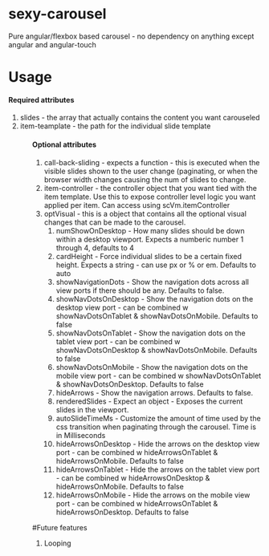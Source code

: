 # sexy-carousel
Pure angular/flexbox based carousel - no dependency on anything except angular and angular-touch

# Usage

<h4>Required attributes</h4>

<ol>
    <li>slides - the array that actually contains the content you want carouseled</li>
    <li>item-teamplate - the path for the individual slide template</li>
<ol>

<h4>Optional attributes</h4>

<ol>
    <li>call-back-sliding - expects a function - this is executed when the visible slides shown to the user change (paginating, or when the browser width changes causing the num of slides to change.</li>
    <li>item-controller - the controller object that you want tied with the item template. Use this to expose controller level logic you want applied per item. Can access using scVm.itemController</li>
    <li>optVisual - this is a object that contains all the optional visual changes that can be made to the carousel.
        <ol>
            <li>numShowOnDesktop - How many slides should be down within a desktop viewport. Expects a numberic number 1 through 4, defaults to 4</li>
            <li>cardHeight - Force individual slides to be a certain fixed height. Expects a string - can use px or % or em. Defaults to auto</li>
            <li>showNavigationDots - Show the navigation dots across all view ports if there should be any. Defaults to false.</li>
            <li>showNavDotsOnDesktop - Show the navigation dots on the desktop view port - can be combined w showNavDotsOnTablet & showNavDotsOnMobile. Defaults to false</li>
            <li>showNavDotsOnTablet - Show the navigation dots on the tablet view port - can be combined w showNavDotsOnDesktop & showNavDotsOnMobile. Defaults to false</li>
            <li>showNavDotsOnMobile - Show the navigation dots on the mobile view port - can be combined w showNavDotsOnTablet & showNavDotsOnDesktop. Defaults to false</li>
            <li>hideArrows - Show the navigation arrows. Defaults to false.</li>
            <li>renderedSlides - Expect an object - Exposes the current slides in the viewport.</li>
            <li>autoSlideTimeMs - Customize the amount of time used by the css transition when paginating through the carousel. Time is in Milliseconds</li>
            <li>hideArrowsOnDesktop - Hide the arrows on the desktop view port - can be combined w hideArrowsOnTablet & hideArrowsOnMobile. Defaults to false</li>
            <li>hideArrowsOnTablet - Hide the arrows on the tablet view port - can be combined w hideArrowsOnDesktop & hideArrowsOnMobile. Defaults to false</li>
            <li>hideArrowsOnMobile - Hide the arrows on the mobile view port - can be combined w hideArrowsOnTablet & hideArrowsOnDesktop. Defaults to false</li>
        </ol>
    </li>
</ol>

#Future features

<ol>
    <li>Looping</li>
</ol>

